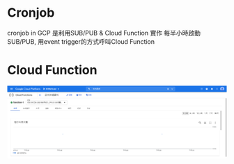 # Cronjob
cronjob in GCP 是利用SUB/PUB & Cloud Function 實作
每半小時啟動SUB/PUB, 用event trigger的方式呼叫Cloud Function

# Cloud Function
![Image of cron_dashboard](../img/cron_dashboard.PNG)
